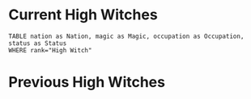 
# Current High Witches
```dataview
TABLE nation as Nation, magic as Magic, occupation as Occupation, status as Status
WHERE rank="High Witch"
```
# Previous High Witches